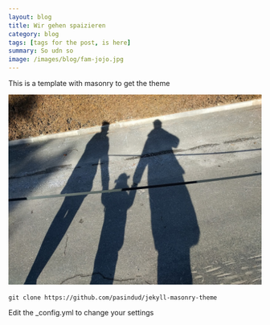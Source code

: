 ```yaml
---
layout: blog
title: Wir gehen spaizieren
category: blog
tags: [tags for the post, is here]  
summary: So udn so
image: /images/blog/fam-jojo.jpg
---
```


This is a template with masonry to get the theme

![](/images/blog/fam-jojo.jpg)

```
git clone https://github.com/pasindud/jekyll-masonry-theme
```

Edit the _config.yml to change your settings
